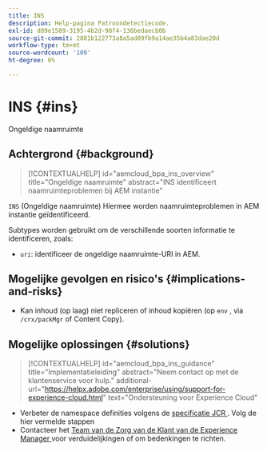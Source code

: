 ```yaml
---
title: INS
description: Help-pagina Patroondetectiecode.
exl-id: d89e1589-3195-4b2d-98f4-136bedaecb0b
source-git-commit: 2881b122773a8a5ad09fb9a14ae35b4a83dae20d
workflow-type: tm+mt
source-wordcount: '109'
ht-degree: 0%

---
```


# INS {#ins}

Ongeldige naamruimte

## Achtergrond {#background}

>[!CONTEXTUALHELP]
>id="aemcloud_bpa_ins_overview"
>title="Ongeldige naamruimte"
>abstract="INS identificeert naamruimteproblemen bij AEM instantie"

`INS` (Ongeldige naamruimte) Hiermee worden naamruimteproblemen in AEM instantie geïdentificeerd.

Subtypes worden gebruikt om de verschillende soorten informatie te identificeren, zoals:

* `uri`: identificeer de ongeldige naamruimte-URI in AEM.

## Mogelijke gevolgen en risico&#39;s {#implications-and-risks}

* Kan inhoud (op laag) niet repliceren of inhoud kopiëren (op `env` , via `/crx/packMgr` of Content Copy).

## Mogelijke oplossingen {#solutions}

>[!CONTEXTUALHELP]
>id="aemcloud_bpa_ins_guidance"
>title="Implementatieleiding"
>abstract="Neem contact op met de klantenservice voor hulp."
>additional-url="https://helpx.adobe.com/enterprise/using/support-for-experience-cloud.html" text="Ondersteuning voor Experience Cloud"

* Verbeter de namespace definities volgens de [ specificatie JCR ](https://developer.adobe.com/experience-manager/reference-materials/spec/jcr/1.0/4.5_Namespaces.html). Volg de hier vermelde stappen [ ](https://experienceleaguecommunities.adobe.com/t5/adobe-experience-manager/how-can-i-delete-a-namespace-created-in-crx/td-p/225163)
* Contacteer het [ Team van de Zorg van de Klant van de Experience Manager ](https://helpx.adobe.com/enterprise/using/support-for-experience-cloud.html) voor verduidelijkingen of om bedenkingen te richten.
